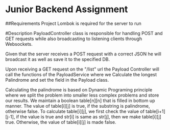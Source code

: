 Junior Backend Assignment
======

##Requirements
Project Lombok is required for the server to run

#Description
PayloadController class is responsible for handling POST and GET requests while also broadcasting
 to listening clients through Websockets.

Given that the server receives a POST request with a correct JSON he will broadcast it as well as 
save it to the specified DB.

Upon receiving a GET request on the "/list" url
the Payload Controller will call the functions of the PayloadService where we Calculate the longest Palindrome
and set the field in the Payload class.

Calculating the palindrome is based on Dynamic Programing principle where we split the problem into
smaller less complex problems and store our results.
We maintain a boolean table[n][n] that is filled in bottom up manner.
The value of table[i][j] is true, if the substring is palindrome, otherwise false. 
To calculate table[i][j], we first check the value of table[i+1][j-1],
if the value is true and str[i] is same as str[j], then we make table[i][j] true.
Otherwise, the value of table[i][j] is made false.


